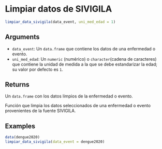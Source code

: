 # Limpiar datos de SIVIGILA

```r
limpiar_data_sivigila(data_event, uni_med_edad = 1)
```

## Arguments

- `data_event`: Un `data.frame` que contiene los datos de una enfermedad o evento.
- `uni_med_edad`: Un `numeric` (numérico) o `character`(cadena de caracteres) que contiene la unidad de medida a la que se debe estandarizar la edad; su valor por defecto es `1`.

## Returns

Un `data.frame` con los datos limpios de la enfermedad o evento.

Función que limpia los datos seleccionados de una enfermedad o evento provenientes de la fuente SIVIGILA.

## Examples

```r
data(dengue2020)
limpiar_data_sivigila(data_event = dengue2020)
```
